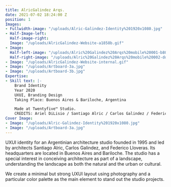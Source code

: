 ```yaml
---
title: AlricGalindez Arqs.
date: 2021-07-02 18:24:00 Z
position: 1
Images:
- Fullwidth-image: "/uploads/Alric-Galindez-Identity%201920x1080.jpg"
- Half-Image-left: 
  Half-image-right: 
  Image: "/uploads/AlricGalindez-Website-a1858b.gif"
- Image: 
  Half-left-image: "/uploads/Alric%20Galindez%20Arqs%20mobile%20001-b807e6.jpg"
  Half-right-image: "/uploads/Alric%20Galindez%20Arqs%20mobile%20002-dd5022.jpg"
- Image: "/uploads/AlricGalindez-Website-internal.gif"
- Image: "/uploads/Artboard-3a.jpg"
- Image: "/uploads/Artboard-3b.jpg"
Expertise:
- Skill text: |-
    Brand Identity
    Year 2020
    UXUI, Branding Design
    Taking Place: Buenos Aires & Bariloche, Argentina

    Made at Twentyfive™ Studio.
    CREDITS: Ariel DiLisio / Santiago Alric / Carlos Galindez / Federico Lloveras / Sebastián Pöthe
Cover Image:
- Image: "/uploads/Alric-Galindez-Identity%201920x1080.jpg"
- Image: "/uploads/Artboard-3a.jpg"
---
```


UXUI identity for an Argentinian architecture studio founded in 1995 and led by architects Santiago Alric, Carlos Galindez, and Federico Lloveras. Its headquarters are located in Buenos Aires and Bariloche. The studio has a special interest in conceiving architecture as part of a landscape, understanding the landscape as both the natural and the urban or cultural.

We create a minimal but strong UXUI layout using photography and a particular color palette as the main element to stand out the studio projects.